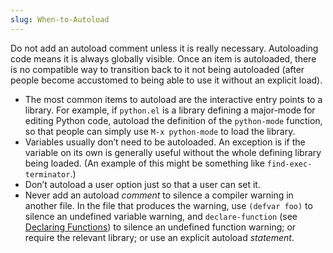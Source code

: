 ```yaml
---
slug: When-to-Autoload
---
```


Do not add an autoload comment unless it is really necessary. Autoloading code means it is always globally visible. Once an item is autoloaded, there is no compatible way to transition back to it not being autoloaded (after people become accustomed to being able to use it without an explicit load).

*   The most common items to autoload are the interactive entry points to a library. For example, if `python.el` is a library defining a major-mode for editing Python code, autoload the definition of the `python-mode` function, so that people can simply use `M-x python-mode` to load the library.
*   Variables usually don’t need to be autoloaded. An exception is if the variable on its own is generally useful without the whole defining library being loaded. (An example of this might be something like `find-exec-terminator`.)
*   Don’t autoload a user option just so that a user can set it.
*   Never add an autoload *comment* to silence a compiler warning in another file. In the file that produces the warning, use `(defvar foo)` to silence an undefined variable warning, and `declare-function` (see [Declaring Functions](/docs/elisp/Declaring-Functions)) to silence an undefined function warning; or require the relevant library; or use an explicit autoload *statement*.
